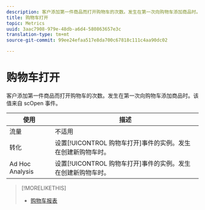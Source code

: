```yaml
---
description: 客户添加第一件商品而打开购物车的次数。发生在第一次向购物车添加商品时。该值来自 scOpen 事件。
title: 购物车打开
topic: Metrics
uuid: 3aac7908-979e-48db-a6d4-580863657e3c
translation-type: tm+mt
source-git-commit: 99ee24efaa517e8da700c67818c111c4aa90dc02

---
```



# 购物车打开

客户添加第一件商品而打开购物车的次数。发生在第一次向购物车添加商品时。该值来自 scOpen 事件。

| 使用 | 描述 |
|---|---|
| 流量 | 不适用 |
| 转化 | 设置[!UICONTROL 购物车打开]事件的实例。发生在创建新购物车时。 |
| Ad Hoc Analysis | 设置[!UICONTROL 购物车打开]事件的实例。发生在创建新购物车时。 |

>[!MORELIKETHIS]
>
>* [购物车报表](/help/components/c-variables/dimensionslist/reports-shopping-cart.md)

